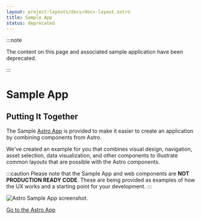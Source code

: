 ```yaml
---
layout: project:layouts/docs/docs-layout.astro
title: Sample App
status: deprecated
---
```


:::note

The content on this page and associated sample application have been deprecated.

:::

# Sample App

## Putting It Together

The Sample [Astro App](https://sample-app.astrouxds.com/) is provided to make it easier to create an application by combining components from Astro.

We've created an example for you that combines visual design, navigation, asset selection, data visualization, and other components to illustrate common layouts that are possible with the Astro components.

:::caution
Please note that the Sample App and web components are **NOT PRODUCTION READY CODE**. These are being provided as examples of how the UX works and a starting point for your development.
:::

![Astro Sample App screenshot.](/img/patterns/astro-app.png)

[Go to the Astro App](https://sample-app.astrouxds.com/)
